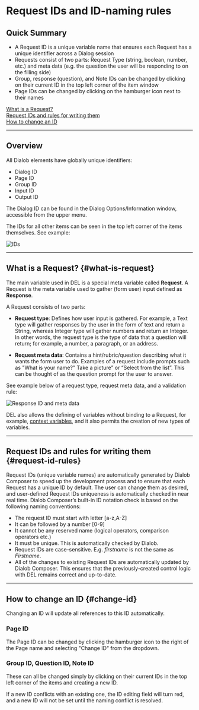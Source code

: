 # Request IDs and ID-naming rules

## Quick Summary

* A Request ID is a unique variable name that ensures each Request has a unique identifier across a Dialog session
* Requests consist of two parts: Request Type (string, boolean, number, etc.) and meta data (e.g. the question the user will be responding to on the filling side)
* Group, response (question), and Note IDs can be changed by clicking on their current ID in the top left corner of the item window
* Page IDs can be changed by clicking on the hamburger icon next to their names

[What is a Request?](#what-is-request)  
[Request IDs and rules for writing them](#request-id-rules)  
[How to change an ID](#change-id) 

---

## Overview 

All Dialob elements have globally unique identifiers:

* Dialog ID
* Page ID
* Group ID
* Input ID
* Output ID

The Dialog ID can be found in the Dialog Options/Information window, accessible from the upper menu.

The IDs for all other items can be seen in the top left corner of the items themselves. See example:


![IDs](basicoperations/id1.png)

---

## What is a Request? {#what-is-request}

The main variable used in DEL is a special meta variable called **Request**. A Request is the meta variable used to gather (form user) input defined as **Response**.

A Request consists of two parts:

* **Request type**: Defines how user input is gathered. For example, a Text type will gather responses by the user in the form of text and return a String, whereas Integer type will gather numbers and return an Integer.  In other words, the request type is the type of data that a question will return; for example, a number, a paragraph, or an address.

* **Request meta data**: Contains a hint/rubric/question describing what it wants the form user to do. Examples of a request include prompts such as "What is your name?" Take a picture” or “Select from the list”.  This can be thought of as the question prompt for the user to answer. 

See example below of a request type, request meta data, and a validation rule:

![Response ID and meta data](expressions/request-id-example.png)

DEL also allows the defining of variables without binding to a Request, for example, [context variables](https://docs.dialob.io/dialob-variables/), and it also permits the creation of new types of variables.

---

## Request IDs and rules for writing them {#request-id-rules}

Request IDs (unique variable names) are automatically generated by Dialob Composer to speed up the development process and to ensure that each Request has a unique ID by default. The user can change them as desired, and user-defined Request IDs uniqueness is automatically checked in near real time. Dialob Composer’s built-in ID notation check is based on the following naming conventions:

* The request ID must start with letter [a-z,A-Z]
* It can be followed by a number [0-9]
* It cannot be any reserved name (logical operators, comparison operators etc.)
* It must be unique. This is automatically checked by Dialob.
* Request IDs are case-sensitive. E.g. _firstname_ is not the same as _Firstname_.
* All of the changes to existing Request IDs are automatically updated by Dialob Composer. This ensures that the previously-created control logic with DEL remains correct and up-to-date.

---

## How to change an ID {#change-id}

Changing an ID will update all references to this ID automatically.

### Page ID

The Page ID can be changed by clicking the hamburger icon to the right of the Page name and selecting "Change ID" from the dropdown.


### Group ID, Question ID, Note ID

These can all be changed simply by clicking on their current IDs in the top left corner of the items and creating a new ID.


If a new ID conflicts with an existing one, the ID editing field will turn red, and a new ID will not be set until the naming conflict is resolved.

